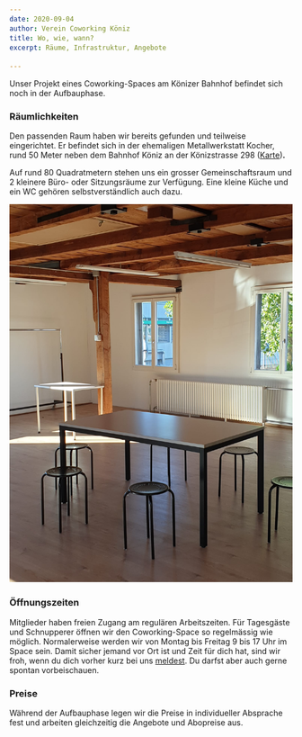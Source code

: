 ```yaml
---
date: 2020-09-04
author: Verein Coworking Köniz
title: Wo, wie, wann?
excerpt: Räume, Infrastruktur, Angebote

---
```

Unser Projekt eines Coworking-Spaces am Könizer Bahnhof befindet sich noch in der Aufbauphase.

### Räumlichkeiten

Den passenden Raum haben wir bereits gefunden und teilweise eingerichtet. Er befindet sich in der ehemaligen Metallwerkstatt Kocher, rund 50 Meter neben dem Bahnhof Köniz an der Könizstrasse 298 ([Karte](https://s.geo.admin.ch/8b904d58a8 "Karte"))**.**

Auf rund 80 Quadratmetern stehen uns ein grosser Gemeinschaftsraum und 2 kleinere Büro- oder Sitzungsräume zur Verfügung. Eine kleine Küche und ein WC gehören selbstverständlich auch dazu.

![](/uploads/img_20200906_interior.jpg)

### Öffnungszeiten

Mitglieder haben freien Zugang am regulären Arbeitszeiten. Für Tagesgäste und Schnupperer öffnen wir den Coworking-Space so regelmässig wie möglich. Normalerweise werden wir von Montag bis Freitag 9 bis 17 Uhr im Space sein. Damit sicher jemand vor Ort ist und Zeit für dich hat, sind wir froh, wenn du dich vorher kurz bei uns [meldest](https://koeniz.space/contact). Du darfst aber auch gerne spontan vorbeischauen.

### Preise

Während der Aufbauphase legen wir die Preise in individueller Absprache fest und arbeiten gleichzeitig die Angebote und Abopreise aus.
